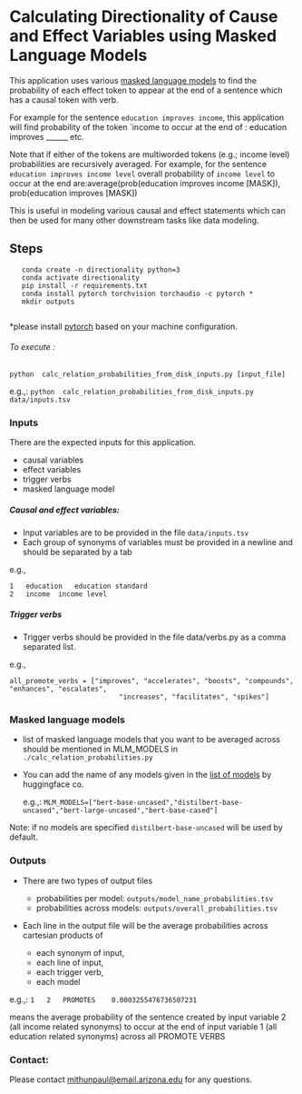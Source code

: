 # Calculating Directionality of Cause and Effect Variables using Masked Language Models
This application uses various 
[masked language models](https://arxiv.org/pdf/1810.04805.pdf&usg=ALkJrhhzxlCL6yTht2BRmH9atgvKFxHsxQ) 
to find the probability of each effect token to appear at the end of a sentence which has a causal token with verb.

For example for the sentence `education improves income`, this application will
find probability of the token `income to occur at the end of :
        education improves ______ etc.

Note that if either of the tokens are multiworded tokens (e.g.; income level) probabilities are recursively
averaged. For example, for the sentence ` education improves income level` overall probability of `income level` to
occur at the end are:average(prob(education improves income [MASK]), prob(education improves [MASK])

This is useful in modeling various causal and effect statements which can then be used for many other downstream tasks like
data modeling.

## Steps
 ```
    conda create -n directionality python=3
    conda activate directionality
    pip install -r requirements.txt   
    conda install pytorch torchvision torchaudio -c pytorch *
    mkdir outputs 
    
```
*please install [pytorch](http://pytorch.org/) based on your machine configuration.

###### To execute :

`python  calc_relation_probabilities_from_disk_inputs.py [input_file]`

e.g.,:
 `python  calc_relation_probabilities_from_disk_inputs.py data/inputs.tsv    `
### Inputs

There are the expected inputs for this application. 

- causal variables
- effect variables
- trigger verbs
- masked language model


##### Causal and effect variables:
 
 - Input variables are to be provided in the file `data/inputs.tsv`
 - Each group of synonyms of variables must be provided in a newline and should be separated by a tab

e.g.,
```
1	education	education standard
2	income	income level
```


##### Trigger verbs

- Trigger verbs should be provided in the file data/verbs.py as a comma separated list.

e.g.,
```
all_promote_verbs = ["improves", "accelerates", "boosts", "compounds", "enhances", "escalates",
                           "increases", "facilitates", "spikes"]
```

### Masked language models

- list of masked language models that you want to be averaged across should be mentioned in MLM_MODELS in `./calc_relation_probabilities.py`
- You can add the name of any models given in the [list of models](https://huggingface.co/models) by huggingface co. 

    e.g.,:
`MLM_MODELS=["bert-base-uncased","distilbert-base-uncased","bert-large-uncased","bert-base-cased"]`

Note: if no models are specified `distilbert-base-uncased` will be used by default.


### Outputs




- There are two types of output files
    - probabilities per model: `outputs/model_name_probabilities.tsv`
    - probabilities across models: `outputs/overall_probabilities.tsv`


- Each line in the output file will be the average probabilities across cartesian products of 
    - each synonym of input,
    - each line of input,
    - each trigger verb,
    - each model

    
e.g.,: 
`
1	2	PROMOTES	0.0003255476736507231
`

means the average probability of the sentence created by input variable 2 (all income related synonyms) to occur 
at the end of input variable 1 (all education related synonyms) across all PROMOTE VERBS




### Contact:
Please contact mithunpaul@email.arizona.edu for any questions.
